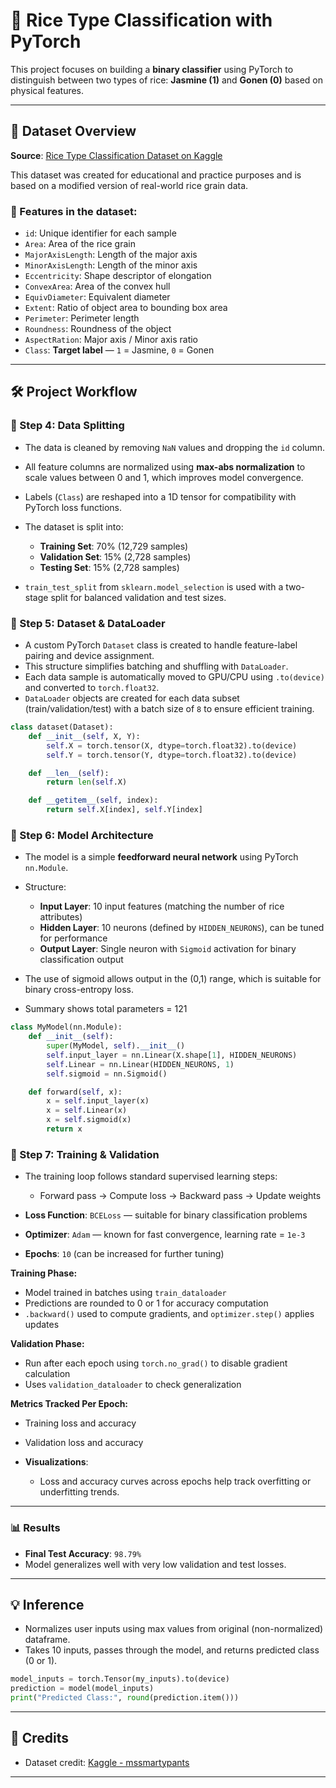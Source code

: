 # 🌾 Rice Type Classification with PyTorch

This project focuses on building a **binary classifier** using PyTorch to distinguish between two types of rice: **Jasmine (1)** and **Gonen (0)** based on physical features.

---

## 📁 Dataset Overview

**Source**: [Rice Type Classification Dataset on Kaggle](https://www.kaggle.com/datasets/mssmartypants/rice-type-classification)

This dataset was created for educational and practice purposes and is based on a modified version of real-world rice grain data.

### 📌 Features in the dataset:

* `id`: Unique identifier for each sample
* `Area`: Area of the rice grain
* `MajorAxisLength`: Length of the major axis
* `MinorAxisLength`: Length of the minor axis
* `Eccentricity`: Shape descriptor of elongation
* `ConvexArea`: Area of the convex hull
* `EquivDiameter`: Equivalent diameter
* `Extent`: Ratio of object area to bounding box area
* `Perimeter`: Perimeter length
* `Roundness`: Roundness of the object
* `AspectRation`: Major axis / Minor axis ratio
* `Class`: **Target label** — `1` = Jasmine, `0` = Gonen

---

## 🛠️ Project Workflow

### 🔹 Step 4: Data Splitting

* The data is cleaned by removing `NaN` values and dropping the `id` column.
* All feature columns are normalized using **max-abs normalization** to scale values between 0 and 1, which improves model convergence.
* Labels (`Class`) are reshaped into a 1D tensor for compatibility with PyTorch loss functions.
* The dataset is split into:

  * **Training Set**: 70% (12,729 samples)
  * **Validation Set**: 15% (2,728 samples)
  * **Testing Set**: 15% (2,728 samples)
* `train_test_split` from `sklearn.model_selection` is used with a two-stage split for balanced validation and test sizes.

### 🔹 Step 5: Dataset & DataLoader

* A custom PyTorch `Dataset` class is created to handle feature-label pairing and device assignment.
* This structure simplifies batching and shuffling with `DataLoader`.
* Each data sample is automatically moved to GPU/CPU using `.to(device)` and converted to `torch.float32`.
* `DataLoader` objects are created for each data subset (train/validation/test) with a batch size of `8` to ensure efficient training.

```python
class dataset(Dataset):
    def __init__(self, X, Y):
        self.X = torch.tensor(X, dtype=torch.float32).to(device)
        self.Y = torch.tensor(Y, dtype=torch.float32).to(device)

    def __len__(self):
        return len(self.X)

    def __getitem__(self, index):
        return self.X[index], self.Y[index]
```

### 🔹 Step 6: Model Architecture

* The model is a simple **feedforward neural network** using PyTorch `nn.Module`.
* Structure:

  * **Input Layer**: 10 input features (matching the number of rice attributes)
  * **Hidden Layer**: 10 neurons (defined by `HIDDEN_NEURONS`), can be tuned for performance
  * **Output Layer**: Single neuron with `Sigmoid` activation for binary classification output
* The use of sigmoid allows output in the (0,1) range, which is suitable for binary cross-entropy loss.
* Summary shows total parameters = 121

```python
class MyModel(nn.Module):
    def __init__(self):
        super(MyModel, self).__init__()
        self.input_layer = nn.Linear(X.shape[1], HIDDEN_NEURONS)
        self.Linear = nn.Linear(HIDDEN_NEURONS, 1)
        self.sigmoid = nn.Sigmoid()

    def forward(self, x):
        x = self.input_layer(x)
        x = self.Linear(x)
        x = self.sigmoid(x)
        return x
```

### 🔹 Step 7: Training & Validation

* The training loop follows standard supervised learning steps:

  * Forward pass → Compute loss → Backward pass → Update weights
* **Loss Function**: `BCELoss` — suitable for binary classification problems
* **Optimizer**: `Adam` — known for fast convergence, learning rate = `1e-3`
* **Epochs**: `10` (can be increased for further tuning)

**Training Phase:**

* Model trained in batches using `train_dataloader`
* Predictions are rounded to 0 or 1 for accuracy computation
* `.backward()` used to compute gradients, and `optimizer.step()` applies updates

**Validation Phase:**

* Run after each epoch using `torch.no_grad()` to disable gradient calculation
* Uses `validation_dataloader` to check generalization

**Metrics Tracked Per Epoch:**

* Training loss and accuracy

* Validation loss and accuracy

* **Visualizations**:

  * Loss and accuracy curves across epochs help track overfitting or underfitting trends.

---

### 📊 Results

* **Final Test Accuracy**: `98.79%`
* Model generalizes well with very low validation and test losses.

---

## 💡 Inference

* Normalizes user inputs using max values from original (non-normalized) dataframe.
* Takes 10 inputs, passes through the model, and returns predicted class (0 or 1).

```python
model_inputs = torch.Tensor(my_inputs).to(device)
prediction = model(model_inputs)
print("Predicted Class:", round(prediction.item()))
```

---

## 📆 Credits

* Dataset credit: [Kaggle - mssmartypants](https://www.kaggle.com/datasets/mssmartypants/rice-type-classification)
---
